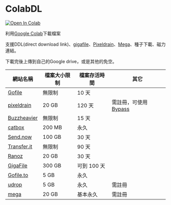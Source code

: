 # ColabDL
[![Open In Colab](https://colab.research.google.com/assets/colab-badge.svg)](https://colab.research.google.com/github/chikenscrach/ColabDL/blob/main/ColabDL.ipynb)

利用[Google Colab](https://colab.research.google.com/)下載檔案

支援DDL(direct download link)、[gigafile](https://gigafile.nu/)、[Pixeldrain](https://pixeldrain.com/)、[Mega](https://mega.nz/)、種子下載、磁力連結。

下載完後上傳到自己的Google drive，或是其他的免空。

| 網站名稱 | 檔案大小限制 | 檔案存活時間 | 其它 |
|---|---|---|---|
| [Gofile](https://gofile.io/) | 無限制 | 10 天 | |
| [pixeldrain](https://pixeldrain.com/) | 20 GB | 120 天 | 需註冊，可使用[Bypass](https://pixeldrain-bypass.cybar.xyz/) |
| [Buzzheavier](https://buzzheavier.com/) | 無限制 | 15 天 | |
| [catbox](https://catbox.moe/) | 200 MB | 永久 | |
| [Send.now](https://send.now/) | 100 GB | 30 天 | |
| [Transfer.it](https://transfer.it/) | 無限制 | 90 天 | |
| [Ranoz](https://ranoz.gg/) | 20 GB | 30 天 | |
| [GigaFile](https://gigafile.nu/) | 300 GB | 可到 100 天 | |
| [Gofile.to](https://gofile.to/) | 5 GB | 永久 | |
| [udrop](https://www.udrop.com/) | 5 GB | 永久 | 需註冊 |
| [mega](https://mega.nz/) | 20 GB | 基本永久 | 需註冊 |
